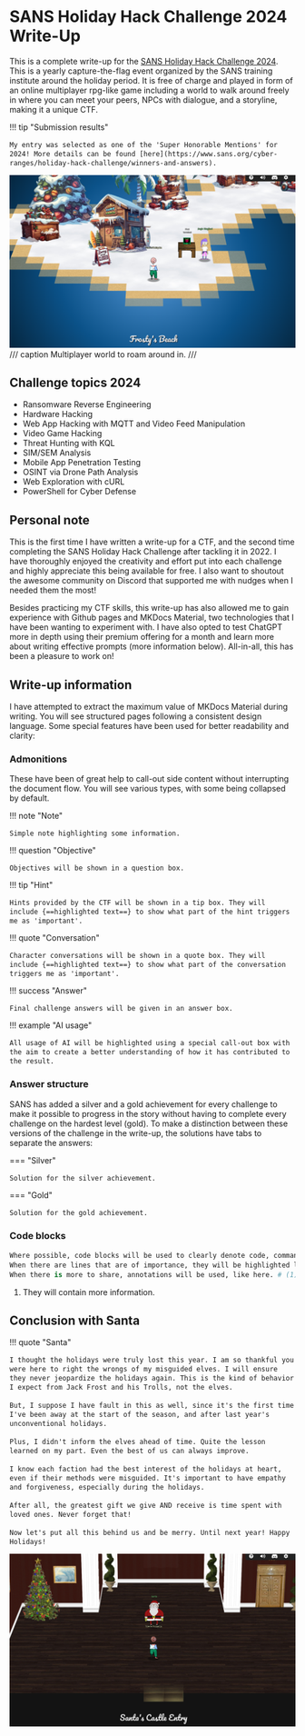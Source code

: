 # SANS Holiday Hack Challenge 2024 Write-Up

This is a complete write-up for the [SANS Holiday Hack Challenge 2024](https://www.sans.org/mlp/holiday-hack-challenge-2024/). This is a yearly capture-the-flag event organized by the SANS training institute around the holiday period. It is free of charge and played in form of an online multiplayer rpg-like game including a world to walk around freely in where you can meet your peers, NPCs with dialogue, and a storyline, making it a unique CTF.

!!! tip "Submission results"

    My entry was selected as one of the 'Super Honorable Mentions' for 2024! More details can be found [here](https://www.sans.org/cyber-ranges/holiday-hack-challenge/winners-and-answers).

![Main](images/other/home_1.png)
/// caption
Multiplayer world to roam around in.
///

## Challenge topics 2024

- Ransomware Reverse Engineering
- Hardware Hacking
- Web App Hacking with MQTT and Video Feed Manipulation
- Video Game Hacking
- Threat Hunting with KQL
- SIM/SEM Analysis
- Mobile App Penetration Testing
- OSINT via Drone Path Analysis
- Web Exploration with cURL
- PowerShell for Cyber Defense

## Personal note

This is the first time I have written a write-up for a CTF, and the second time completing the SANS Holiday Hack Challenge after tackling it in 2022. I have thoroughly enjoyed the creativity and effort put into each challenge and highly appreciate this being available for free. I also want to shoutout the awesome community on Discord that supported me with nudges when I needed them the most!

Besides practicing my CTF skills, this write-up has also allowed me to gain experience with Github pages and MKDocs Material, two technologies that I have been wanting to experiment with. I have also opted to test ChatGPT more in depth using their premium offering for a month and learn more about writing effective prompts (more information below). All-in-all, this has been a pleasure to work on!

## Write-up information

I have attempted to extract the maximum value of MKDocs Material during writing. You will see structured pages following a consistent design language. Some special features have been used for better readability and clarity:

### Admonitions

These have been of great help to call-out side content without interrupting the document flow. You will see various types, with some being collapsed by default.

!!! note "Note"

    Simple note highlighting some information.

!!! question "Objective"

    Objectives will be shown in a question box.

!!! tip "Hint"

    Hints provided by the CTF will be shown in a tip box. They will include {==highlighted text==} to show what part of the hint triggers me as 'important'.

!!! quote "Conversation"

    Character conversations will be shown in a quote box. They will include {==highlighted text==} to show what part of the conversation triggers me as 'important'.

!!! success "Answer"

    Final challenge answers will be given in an answer box.

!!! example "AI usage"

    All usage of AI will be highlighted using a special call-out box with the aim to create a better understanding of how it has contributed to the result.

### Answer structure

SANS has added a silver and a gold achievement for every challenge to make it possible to progress in the story without having to complete every challenge on the hardest level (gold). To make a distinction between these versions of the challenge in the write-up, the solutions have tabs to separate the answers:

=== "Silver"

    Solution for the silver achievement.

=== "Gold"

    Solution for the gold achievement.

### Code blocks

```python title="Code blocks" linenums="1" hl_lines="2"
Where possible, code blocks will be used to clearly denote code, commands, or other challenge artifacts.
When there are lines that are of importance, they will be highlighted like this one.
When there is more to share, annotations will be used, like here. # (1)!
```

1. They will contain more information.

## Conclusion with Santa

!!! quote "Santa"

    I thought the holidays were truly lost this year. I am so thankful you were here to right the wrongs of my misguided elves. I will ensure they never jeopardize the holidays again. This is the kind of behavior I expect from Jack Frost and his Trolls, not the elves.

    But, I suppose I have fault in this as well, since it's the first time I've been away at the start of the season, and after last year's unconventional holidays.

    Plus, I didn't inform the elves ahead of time. Quite the lesson learned on my part. Even the best of us can always improve.

    I know each faction had the best interest of the holidays at heart, even if their methods were misguided. It's important to have empathy and forgiveness, especially during the holidays.

    After all, the greatest gift we give AND receive is time spent with loved ones. Never forget that!

    Now let's put all this behind us and be merry. Until next year! Happy Holidays!

![Santa](images/other/santa_1.png)
